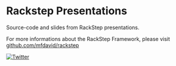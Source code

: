 # Rackstep Presentations

Source-code and slides from RackStep presentations.

For more informations about the RackStep Framework, please visit [github.com/mfdavid/rackstep](https://github.com/mfdavid/rackstep)

[![Twitter](https://img.shields.io/twitter/follow/rackstep.svg?style=social)](https://twitter.com/rackstep)
